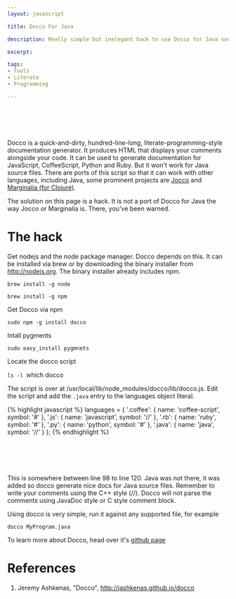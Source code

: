 ```yaml
---
layout: javascript

title: Docco For Java

description: Really simple but inelegant hack to use Docco for Java source files. Produce literate programming style documentation for your Java programs

excerpt: 

tags:
- Tools
- Literate
- Programming

---
```


<script async src="//pagead2.googlesyndication.com/pagead/js/adsbygoogle.js"></script>
<!-- 468pxby60banner -->
<ins class="adsbygoogle"
     style="display:inline-block;width:468px;height:60px"
     data-ad-client="ca-pub-4627957463175380"
     data-ad-slot="5760679882"></ins>
<script>
(adsbygoogle = window.adsbygoogle || []).push({});
</script>

Docco is a quick-and-dirty, hundred-line-long, literate-programming-style documentation generator. It produces HTML that displays your comments alongside your code. It can be used to generate documentation for JavaScript, CoffeeScript, Python and Ruby. But it won't work for Java source files. There are ports of this script so that it can work with other languages, including Java, some prominent projects are [Jocco](https://github.com/Krilivye/Jocco) and [Marginalia (for Clojure)](http://blog.fogus.me/2011/01/05/the-marginalia-manifesto/).

The solution on this page is a hack. It is not a port of Docco for Java the way Jocco or Marginalia is. There, you've been warned.

# The hack

Get nodejs and the node package manager. Docco depends on this. It can be installed via brew or by downloading the binary installer from http://nodejs.org. The binary installer already includes npm.

`brew install -g node`

`brew install -g npm`

Get Docco via npm

`sudo npm -g install docco`

Intall pygments

`sudo easy_install pygmnets`

Locate the docco script

`ls -l `which docco` `

The script is over at /usr/local/lib/node_modules/docco/lib/docco.js. Edit the script and add the `.java` entry to the languages object literal.

{% highlight javascript %}
  languages = {
    '.coffee': {
      name: 'coffee-script',
      symbol: '#'
    },
    '.js': {
      name: 'javascript',
      symbol: '//'
    },
    '.rb': {
      name: 'ruby',
      symbol: '#'
    },
    '.py': {
      name: 'python',
      symbol: '#'
    },
	'.java': {
		name: 'java',
		symbol: '//'
	}
  };
{% endhighlight %}

<script async src="//pagead2.googlesyndication.com/pagead/js/adsbygoogle.js"></script>
<!-- 468pxby60banner -->
<ins class="adsbygoogle"
     style="display:inline-block;width:468px;height:60px"
     data-ad-client="ca-pub-4627957463175380"
     data-ad-slot="5760679882"></ins>
<script>
(adsbygoogle = window.adsbygoogle || []).push({});
</script>

This is somewhere between line 98 to line 120. Java was not there, it was added so docco generate nice docs for Java source files. Remember to write your comments using the C++ style (//). Docco will not parse the comments using JavaDoc style or C style comment block.

Using docco is very simple, run it against any supported file, for example

`docco MyProgram.java`

To learn more about Docco, head over it's [github page](http://jashkenas.github.com/docco/)

# References

1. Jeremy Ashkenas, "Docco", http://jashkenas.github.io/docco

